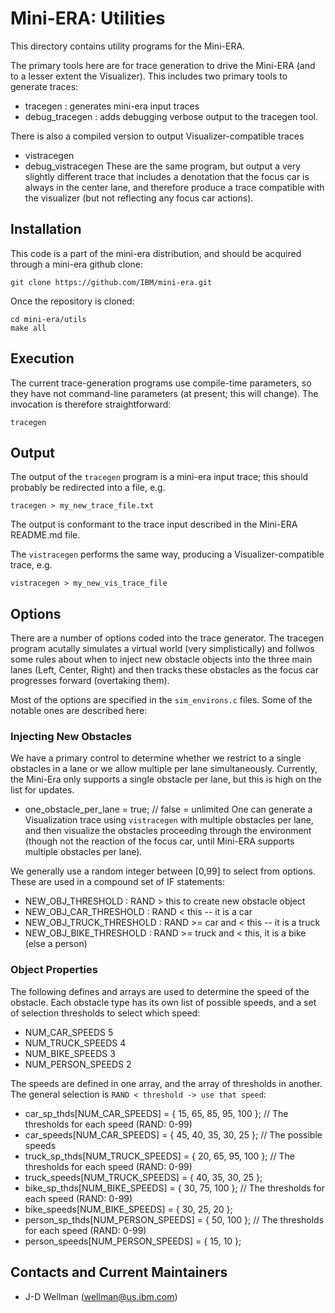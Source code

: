 # Mini-ERA: Utilities

This directory contains utility programs for the Mini-ERA.

The primary tools here are for trace generation to drive the Mini-ERA (and to a lesser extent the Visualizer).
This includes two primary tools to generate traces:
 - tracegen : generates mini-era input traces
 - debug_tracegen : adds debugging verbose output to the tracegen tool.

There is also a compiled version to output Visualizer-compatible traces
 - vistracegen
 - debug_vistracegen
These are the same program, but output a very slightly different trace that includes a denotation that the focus car is always in the center lane, and therefore produce a trace compatible with the visualizer (but not reflecting any focus car actions).

## Installation 

This code is a part of the mini-era distribution, and should be acquired through a mini-era github clone:
```
git clone https://github.com/IBM/mini-era.git
```

Once the repository is cloned:
```
cd mini-era/utils
make all
```

## Execution
The current trace-generation programs use compile-time parameters, so they have not command-line parameters (at present; this will change).
The invocation is therefore straightforward:
```
tracegen
```

## Output

The output of the ```tracegen``` program is a mini-era input trace; this should probably be redirected into a file, e.g.
```
tracegen > my_new_trace_file.txt
```
The output is conformant to the trace input described in the Mini-ERA README.md file.

The ```vistracegen``` performs the same way, producing a Visualizer-compatible trace, e.g.
```
vistracegen > my_new_vis_trace_file
```


## Options

There are a number of options coded into the trace generator.  The tracegen program acutally simulates a virtual world (very simplistically) and follwos
some rules about when to inject new obstacle objects into the three main lanes (Left, Center, Right) and then tracks these obstacles as the focus
car progresses forward (overtaking them).

Most of the options are specified in the ```sim_environs.c``` files.  Some of the notable ones are described here:

### Injecting New Obstacles
We have a primary control to determine whether we restrict to a single obstacles in a lane or we allow multiple per lane simultaneously.
Currently, the Mini-Era only supports a single obstacle per lane, but this is high on the list for updates.
 - one_obstacle_per_lane = true; // false = unlimited
One can generate a Visualization trace using ```vistracegen``` with multiple obstacles per lane, and then visualize the obstacles proceeding
through the environment (though not the reaction of the focus car, until Mini-ERA supports multiple obstacles per lane).

We generally use a random integer between [0,99] to select from options.
These are used in a compound set of IF statements:
 - NEW_OBJ_THRESHOLD : RAND > this to create new obstacle object
 - NEW_OBJ_CAR_THRESHOLD : RAND < this -- it is a car
 - NEW_OBJ_TRUCK_THRESHOLD : RAND >= car and < this -- it is a truck
 - NEW_OBJ_BIKE_THRESHOLD : RAND >= truck and < this, it is a bike (else a person)

### Object Properties
The following defines and arrays are used to determine the speed of the obstacle.  Each obstacle type has its own list of possible speeds,
and a set of selection thresholds to select which speed:
 - NUM_CAR_SPEEDS      5
 - NUM_TRUCK_SPEEDS    4
 - NUM_BIKE_SPEEDS     3
 - NUM_PERSON_SPEEDS   2

The speeds are defined in one array, and the array of thresholds in another. The general selection is ```RAND < threshold -> use that speed```:
 - car_sp_thds[NUM_CAR_SPEEDS]       = { 15, 65, 85, 95, 100 }; // The thresholds for each speed (RAND: 0-99)
 - car_speeds[NUM_CAR_SPEEDS]        = { 45, 40, 35, 30, 25 };  // The possible speeds
 - truck_sp_thds[NUM_TRUCK_SPEEDS]   = { 20, 65, 95, 100 }; // The thresholds for each speed (RAND: 0-99)
 - truck_speeds[NUM_TRUCK_SPEEDS]    = { 40, 35, 30, 25 };
 - bike_sp_thds[NUM_BIKE_SPEEDS]     = { 30, 75, 100 }; // The thresholds for each speed (RAND: 0-99)
 - bike_speeds[NUM_BIKE_SPEEDS]      = { 30, 25, 20 };
 - person_sp_thds[NUM_PERSON_SPEEDS] = { 50, 100 }; // The thresholds for each speed (RAND: 0-99)
 - person_speeds[NUM_PERSON_SPEEDS]  = { 15, 10 };


## Contacts and Current Maintainers

 - J-D Wellman (wellman@us.ibm.com)
